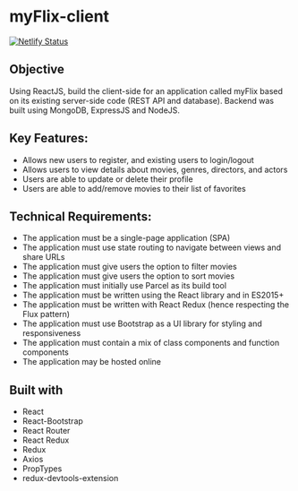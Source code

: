 # myFlix-client

[![Netlify Status](https://api.netlify.com/api/v1/badges/e3aee3a0-fb30-4027-bc27-563c9bdd1e96/deploy-status)](https://app.netlify.com/sites/smak1n-myflix-client/deploys)

## Objective

Using ReactJS, build the client-side for an application called myFlix based on its existing server-side code (REST API and database). Backend was built using MongoDB, ExpressJS and NodeJS.

## Key Features:

- Allows new users to register, and existing users to login/logout
- Allows users to view details about movies, genres, directors, and actors
- Users are able to update or delete their profile
- Users are able to add/remove movies to their list of favorites

## Technical Requirements:

- The application must be a single-page application (SPA)
- The application must use state routing to navigate between views and share URLs
- The application must give users the option to filter movies
- The application must give users the option to sort movies
- The application must initially use Parcel as its build tool
- The application must be written using the React library and in ES2015+
- The application must be written with React Redux (hence respecting the Flux pattern)
- The application must use Bootstrap as a UI library for styling and responsiveness
- The application must contain a mix of class components and function components
- The application may be hosted online

## Built with

- React
- React-Bootstrap
- React Router
- React Redux
- Redux
- Axios
- PropTypes
- redux-devtools-extension
